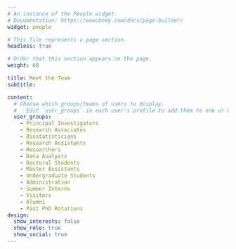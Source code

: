 ```yaml
---
# An instance of the People widget.
# Documentation: https://wowchemy.com/docs/page-builder/
widget: people

# This file represents a page section.
headless: true

# Order that this section appears on the page.
weight: 68

title: Meet the Team
subtitle:

content:
  # Choose which groups/teams of users to display.
  #   Edit `user_groups` in each user's profile to add them to one or more of these groups.
  user_groups:
    - Principal Investigators
    - Research Associates
    - Biostatisticians
    - Research Assistants
    - Researchers
    - Data Analysts
    - Doctoral Students
    - Master Assistants
    - Undergraduate Students
    - Administration
    - Summer Interns
    - Visitors
    - Alumni
    - Past PhD Rotations
design:
  show_interests: false
  show_role: true
  show_social: true
---
```

